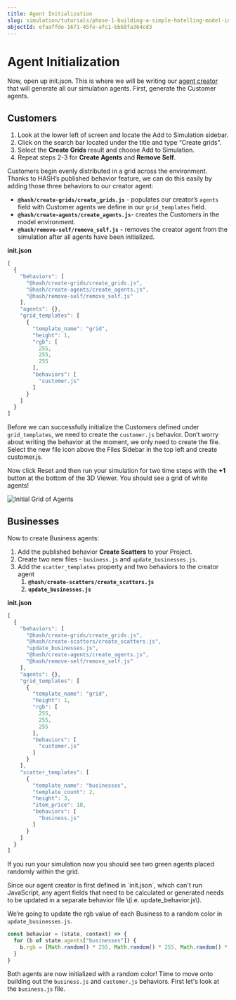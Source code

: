 ```yaml
---
title: Agent Initialization
slug: simulation/tutorials/phase-1-building-a-simple-hotelling-model-in-2d/initialization
objectId: efaaffde-1671-45fe-afc1-bb68fa364cd3
---
```


# Agent Initialization

Now, open up init.json. This is where we will be writing our [agent creator](/docs/simulation/creating-simulations/anatomy-of-an-agent/initial-state) that will generate all our simulation agents. First, generate the Customer agents.

## Customers

1. Look at the lower left of screen and locate the Add to Simulation sidebar.
2. Click on the search bar located under the title and type “Create grids”.
3. Select the **Create Grids** result and choose Add to Simulation.
4. Repeat steps 2-3 for **Create Agents** and **Remove Self**.

Customers begin evenly distributed in a grid across the environment. Thanks to HASH’s published behavior feature, we can do this easily by adding those three behaviors to our creator agent:

* **`@hash/create-grids/create_grids.js`** - populates our creator’s `agents` field with Customer agents we define in our `grid_templates` field.
* **`@hash/create-agents/create_agents.js`**- creates the Customers in the model environment.
* **`@hash/remove-self/remove_self.js`** - removes the creator agent from the simulation after all agents have been initialized.

**init.json**

```javascript
[
  {
    "behaviors": [
      "@hash/create-grids/create_grids.js",
      "@hash/create-agents/create_agents.js",
      "@hash/remove-self/remove_self.js"
    ],
    "agents": {},
    "grid_templates": [
      {
        "template_name": "grid",
        "height": 1,
        "rgb": [
          255,
          255,
          255
        ],
        "behaviors": [
          "customer.js"
        ]
      }
    ]
  }
]
```

Before we can successfully initialize the Customers defined under `grid_templates`, we need to create the `customer.js` behavior. Don’t worry about writing the behavior at the moment, we only need to create the file. Select the new file icon above the Files Sidebar in the top left and create customer.js.

Now click Reset and then run your simulation for two time steps with the **+1** button at the bottom of the 3D Viewer. You should see a grid of white agents!

![Initial Grid of Agents](https://cdn-us1.hash.ai/site/docs/screen-shot-2020-12-17-at-10.38.46-am.png)

## Businesses

Now to create Business agents:

1. Add the published behavior **Create Scatters** to your Project.
2. Create two new files - `business.js` and `update_businesses.js`.
3. Add the `scatter_templates` property and two behaviors to the creator agent
   1. **`@hash/create-scatters/create_scatters.js`**
   2. **`update_businesses.js`**

**init.json**

```javascript
[
  {
    "behaviors": [
      "@hash/create-grids/create_grids.js",
      "@hash/create-scatters/create_scatters.js",
      "update_businesses.js",
      "@hash/create-agents/create_agents.js",
      "@hash/remove-self/remove_self.js"
    ],
    "agents": {},
    "grid_templates": [
      {
        "template_name": "grid",
        "height": 1,
        "rgb": [
          255,
          255,
          255
        ],
        "behaviors": [
          "customer.js"
        ]
      }
    ],
    "scatter_templates": [
      {
        "template_name": "businesses",
        "template_count": 2,
        "height": 3,
        "item_price": 10,
        "behaviors": [
          "business.js"
        ]
      }
    ]
  }
]
```

If you run your simulation now you should see two green agents placed randomly within the grid.

<Hint style="info">
Since our agent creator is first defined in `init.json`, which can't run JavaScript, any agent fields that need to be calculated or generated needs to be updated in a separate behavior file \(i.e. update_behavior.js\).
</Hint>

We’re going to update the rgb value of each Business to a random color in `update_businesses.js`.

<Tabs>
<Tab title="update_businesses.js" >

```javascript
const behavior = (state, context) => {
  for (b of state.agents["businesses"]) {
    b.rgb = [Math.random() * 255, Math.random() * 255, Math.random() * 255];
  }
}
```

</Tab>
</Tabs>

Both agents are now initialized with a random color! Time to move onto building out the `business.js` and `customer.js` behaviors. First let's look at the `business.js` file.
